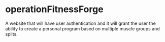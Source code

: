 # operationFitnessForge
A website that will have user authentication and it will grant the user the ability to create a personal program based on multiple muscle groups and splits.
